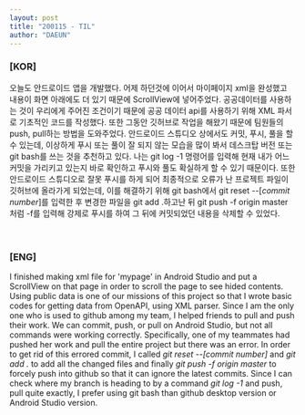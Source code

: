 ```yaml
---
layout: post
title: "200115 - TIL"
author: "DAEUN"
---
```


### [KOR]
오늘도 안드로이드 앱을 개발했다. 어제 하던것에 이어서 마이페이지 xml을 완성했고 내용이 화면 아래에도 더 있기 때문에 ScrollView에 넣어주었다. 공공데이터를 사용하는 것이 우리에게 주어진 조건이기 때문에 공공 데이터 api를 사용하기 위해 XML 파서로 기초적인 코드를 작성했다. 또한 그동안 깃허브로 작업을 해왔기 때문에 팀원들의 push, pull하는 방법을 도와주었다. 안드로이드 스튜디오 상에서도 커밋, 푸시, 풀을 할 수 있는데, 이상하게 푸시 또는 풀이 잘 되지 않는 모습을 많이 봐서 데스크탑 버전 또는 git bash를 쓰는 것을 추천하고 있다. 나는 git log -1 명령어를 입력해 현재 내가 어느 커밋을 가리키고 있는지 바로 확인하고 푸시와 풀도 확실하게 할 수 있기 때문이다. 또한 안드로이드 스튜디오로 잘못 푸시를 하게 되어 최종적으로 오류가 난 프로젝트 파일이 깃허브에 올라가게 되었는데, 이를 해결하기 위해 git bash에서 git reset --[_commit number_]를 입력한 후 변경한 파일을 git add .하고난 뒤 git push -f origin master 처럼 -f를 입력해 강제로 푸시를 하여 그 뒤에 커밋되었던 내용을 삭제할 수 있었다.
<br><br><br>
### [ENG]
I finished making xml file for 'mypage' in Android Studio and put a ScrollView on that page in order to scroll the page to see hided contents. Using public data is one of our missions of this project so that I wrote basic codes for getting data from OpenAPI, using XML parser. Since I am the only one who is used to github among my team, I helped friends to pull and push their work. We can commit, push, or pull on Android Studio, but not all commands were working correctly. Specifically, one of my teammates had pushed her work and pull the entire project but there was an error. In order to get rid of this errored commit, I called _git reset --[commit number]_ and _git add ._ to add all the changed files and finally _git push -f origin master_ to forcely push into github so that it can ignore the latest commits. Since I can check where my branch is heading to by a command _git log -1_ and push, pull quite exactly, I prefer using git bash than github desktop version or Android Studio version.